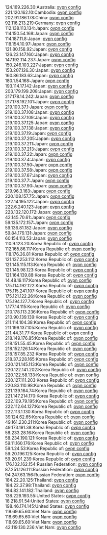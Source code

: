 124.169.226.30:Australia: [ovpn config](vpn/124_169_226_30.ovpn)  
221.120.162.10:Cambodia: [ovpn config](vpn/221_120_162_10.ovpn)  
202.91.186.178:China: [ovpn config](vpn/202_91_186_178.ovpn)  
92.116.213.219:Germany: [ovpn config](vpn/92_116_213_219.ovpn)  
112.138.113.134:Japan: [ovpn config](vpn/112_138_113_134.ovpn)  
114.150.54.168:Japan: [ovpn config](vpn/114_150_54_168.ovpn)  
114.187.11.8:Japan: [ovpn config](vpn/114_187_11_8.ovpn)  
118.154.10.97:Japan: [ovpn config](vpn/118_154_10_97.ovpn)  
121.80.158.92:Japan: [ovpn config](vpn/121_80_158_92.ovpn)  
126.23.147.160:Japan: [ovpn config](vpn/126_23_147_160.ovpn)  
147.192.114.237:Japan: [ovpn config](vpn/147_192_114_237.ovpn)  
150.246.103.227:Japan: [ovpn config](vpn/150_246_103_227.ovpn)  
153.207.126.30:Japan: [ovpn config](vpn/153_207_126_30.ovpn)  
160.86.183.63:Japan: [ovpn config](vpn/160_86_183_63.ovpn)  
180.1.54.168:Japan: [ovpn config](vpn/180_1_54_168.ovpn)  
193.114.17.142:Japan: [ovpn config](vpn/193_114_17_142.ovpn)  
203.179.199.208:Japan: [ovpn config](vpn/203_179_199_208.ovpn)  
217.178.14.242:Japan: [ovpn config](vpn/217_178_14_242.ovpn)  
217.178.192.101:Japan: [ovpn config](vpn/217_178_192_101.ovpn)  
219.100.37.1:Japan: [ovpn config](vpn/219_100_37_1.ovpn)  
219.100.37.108:Japan: [ovpn config](vpn/219_100_37_108.ovpn)  
219.100.37.109:Japan: [ovpn config](vpn/219_100_37_109.ovpn)  
219.100.37.125:Japan: [ovpn config](vpn/219_100_37_125.ovpn)  
219.100.37.138:Japan: [ovpn config](vpn/219_100_37_138.ovpn)  
219.100.37.19:Japan: [ovpn config](vpn/219_100_37_19.ovpn)  
219.100.37.205:Japan: [ovpn config](vpn/219_100_37_205.ovpn)  
219.100.37.211:Japan: [ovpn config](vpn/219_100_37_211.ovpn)  
219.100.37.213:Japan: [ovpn config](vpn/219_100_37_213.ovpn)  
219.100.37.22:Japan: [ovpn config](vpn/219_100_37_22.ovpn)  
219.100.37.4:Japan: [ovpn config](vpn/219_100_37_4.ovpn)  
219.100.37.50:Japan: [ovpn config](vpn/219_100_37_50.ovpn)  
219.100.37.58:Japan: [ovpn config](vpn/219_100_37_58.ovpn)  
219.100.37.67:Japan: [ovpn config](vpn/219_100_37_67.ovpn)  
219.100.37.7:Japan: [ovpn config](vpn/219_100_37_7.ovpn)  
219.100.37.90:Japan: [ovpn config](vpn/219_100_37_90.ovpn)  
219.96.3.163:Japan: [ovpn config](vpn/219_96_3_163.ovpn)  
220.108.157.75:Japan: [ovpn config](vpn/220_108_157_75.ovpn)  
222.14.195.122:Japan: [ovpn config](vpn/222_14_195_122.ovpn)  
222.6.240.123:Japan: [ovpn config](vpn/222_6_240_123.ovpn)  
223.132.120.172:Japan: [ovpn config](vpn/223_132_120_172.ovpn)  
42.145.70.61:Japan: [ovpn config](vpn/42_145_70_61.ovpn)  
59.135.172.157:Japan: [ovpn config](vpn/59_135_172_157.ovpn)  
59.136.81.182:Japan: [ovpn config](vpn/59_136_81_182.ovpn)  
59.84.179.131:Japan: [ovpn config](vpn/59_84_179_131.ovpn)  
60.154.113.53:Japan: [ovpn config](vpn/60_154_113_53.ovpn)  
110.9.123.20:Korea Republic of: [ovpn config](vpn/110_9_123_20.ovpn)  
112.165.86.117:Korea Republic of: [ovpn config](vpn/112_165_86_117.ovpn)  
118.176.36.81:Korea Republic of: [ovpn config](vpn/118_176_36_81.ovpn)  
121.137.253.112:Korea Republic of: [ovpn config](vpn/121_137_253_112.ovpn)  
121.145.115.113:Korea Republic of: [ovpn config](vpn/121_145_115_113.ovpn)  
121.145.98.123:Korea Republic of: [ovpn config](vpn/121_145_98_123.ovpn)  
121.164.139.88:Korea Republic of: [ovpn config](vpn/121_164_139_88.ovpn)  
14.48.19.117:Korea Republic of: [ovpn config](vpn/14_48_19_117.ovpn)  
175.114.192.122:Korea Republic of: [ovpn config](vpn/175_114_192_122.ovpn)  
175.115.241.107:Korea Republic of: [ovpn config](vpn/175_115_241_107.ovpn)  
175.121.122.26:Korea Republic of: [ovpn config](vpn/175_121_122_26.ovpn)  
175.194.127.7:Korea Republic of: [ovpn config](vpn/175_194_127_7.ovpn)  
1.177.14.115:Korea Republic of: [ovpn config](vpn/1_177_14_115.ovpn)  
210.178.113.236:Korea Republic of: [ovpn config](vpn/210_178_113_236.ovpn)  
210.90.139.139:Korea Republic of: [ovpn config](vpn/210_90_139_139.ovpn)  
211.114.104.38:Korea Republic of: [ovpn config](vpn/211_114_104_38.ovpn)  
211.199.137.105:Korea Republic of: [ovpn config](vpn/211_199_137_105.ovpn)  
211.44.31.77:Korea Republic of: [ovpn config](vpn/211_44_31_77.ovpn)  
218.149.176.85:Korea Republic of: [ovpn config](vpn/218_149_176_85.ovpn)  
218.151.55.45:Korea Republic of: [ovpn config](vpn/218_151_55_45.ovpn)  
218.152.126.14:Korea Republic of: [ovpn config](vpn/218_152_126_14.ovpn)  
218.157.85.232:Korea Republic of: [ovpn config](vpn/218_157_85_232.ovpn)  
218.37.228.165:Korea Republic of: [ovpn config](vpn/218_37_228_165.ovpn)  
220.121.145.113:Korea Republic of: [ovpn config](vpn/220_121_145_113.ovpn)  
220.122.141.202:Korea Republic of: [ovpn config](vpn/220_122_141_202.ovpn)  
220.122.58.133:Korea Republic of: [ovpn config](vpn/220_122_58_133.ovpn)  
220.127.111.203:Korea Republic of: [ovpn config](vpn/220_127_111_203.ovpn)  
220.83.110.98:Korea Republic of: [ovpn config](vpn/220_83_110_98.ovpn)  
221.139.164.74:Korea Republic of: [ovpn config](vpn/221_139_164_74.ovpn)  
221.147.214.170:Korea Republic of: [ovpn config](vpn/221_147_214_170.ovpn)  
222.109.79.195:Korea Republic of: [ovpn config](vpn/222_109_79_195.ovpn)  
222.112.64.127:Korea Republic of: [ovpn config](vpn/222_112_64_127.ovpn)  
222.113.1.130:Korea Republic of: [ovpn config](vpn/222_113_1_130.ovpn)  
39.124.62.65:Korea Republic of: [ovpn config](vpn/39_124_62_65.ovpn)  
49.161.230.211:Korea Republic of: [ovpn config](vpn/49_161_230_211.ovpn)  
49.173.191.38:Korea Republic of: [ovpn config](vpn/49_173_191_38.ovpn)  
58.233.28.16:Korea Republic of: [ovpn config](vpn/58_233_28_16.ovpn)  
58.234.190.121:Korea Republic of: [ovpn config](vpn/58_234_190_121.ovpn)  
59.11.160.176:Korea Republic of: [ovpn config](vpn/59_11_160_176.ovpn)  
59.1.24.53:Korea Republic of: [ovpn config](vpn/59_1_24_53.ovpn)  
59.20.196.125:Korea Republic of: [ovpn config](vpn/59_20_196_125.ovpn)  
59.20.91.239:Korea Republic of: [ovpn config](vpn/59_20_91_239.ovpn)  
176.102.162.154:Russian Federation: [ovpn config](vpn/176_102_162_154.ovpn)  
87.251.126.111:Russian Federation: [ovpn config](vpn/87_251_126_111.ovpn)  
94.247.63.156:Russian Federation: [ovpn config](vpn/94_247_63_156.ovpn)  
184.22.20.125:Thailand: [ovpn config](vpn/184_22_20_125.ovpn)  
184.22.37.98:Thailand: [ovpn config](vpn/184_22_37_98.ovpn)  
184.82.141.182:Thailand: [ovpn config](vpn/184_82_141_182.ovpn)  
138.229.193.55:United States: [ovpn config](vpn/138_229_193_55.ovpn)  
18.218.91.54:United States: [ovpn config](vpn/18_218_91_54.ovpn)  
198.46.174.145:United States: [ovpn config](vpn/198_46_174_145.ovpn)  
118.69.65.60:Viet Nam: [ovpn config](vpn/118_69_65_60.ovpn)  
118.69.65.60:Viet Nam: [ovpn config](vpn/118_69_65_60.ovpn)  
118.69.65.60:Viet Nam: [ovpn config](vpn/118_69_65_60.ovpn)  
42.119.130.236:Viet Nam: [ovpn config](vpn/42_119_130_236.ovpn)  
